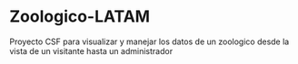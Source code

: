 # Zoologico-LATAM

Proyecto CSF para visualizar y manejar los datos de un zoologico desde la vista de un visitante hasta un administrador
